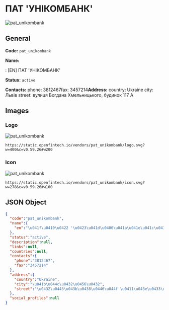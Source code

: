 
# ПАТ 'УНІКОМБАНК' 
![pat_unikombank](https://static.openfintech.io/vendors/pat_unikombank/logo.svg?w=400&c=v0.59.26#w200)  

## General 
 
**Code:** `pat_unikombank` 
 
**Name:** 
 
:	[EN] ПАТ 'УНІКОМБАНК' 
 
**Status:** `active` 
 
**Contacts:** 
phone: 3812467fax: 3457214**Address:** 
country: Ukraine 
city: Львів 
street: вулиця Богдана Хмельницького, будинок 117 А 

## Images 

### Logo 
 
![pat_unikombank](https://static.openfintech.io/vendors/pat_unikombank/logo.svg?w=400&c=v0.59.26#w200)  

```
https://static.openfintech.io/vendors/pat_unikombank/logo.svg?w=400&c=v0.59.26#w200
```  

### Icon 
 
![pat_unikombank](https://static.openfintech.io/vendors/pat_unikombank/icon.svg?w=278&c=v0.59.26#w100)  

```
https://static.openfintech.io/vendors/pat_unikombank/icon.svg?w=278&c=v0.59.26#w100
```  

## JSON Object 

```json
{
  "code":"pat_unikombank",
  "name":{
    "en":"\u041f\u0410\u0422 '\u0423\u041d\u0406\u041a\u041e\u041c\u0411\u0410\u041d\u041a'"
  },
  "status":"active",
  "description":null,
  "links":null,
  "countries":null,
  "contacts":{
    "phone":"3812467",
    "fax":"3457214"
  },
  "address":{
    "country":"Ukraine",
    "city":"\u041b\u044c\u0432\u0456\u0432",
    "street":"\u0432\u0443\u043b\u0438\u0446\u044f \u0411\u043e\u0433\u0434\u0430\u043d\u0430 \u0425\u043c\u0435\u043b\u044c\u043d\u0438\u0446\u044c\u043a\u043e\u0433\u043e, \u0431\u0443\u0434\u0438\u043d\u043e\u043a 117 \u0410"
  },
  "social_profiles":null
}
```  
